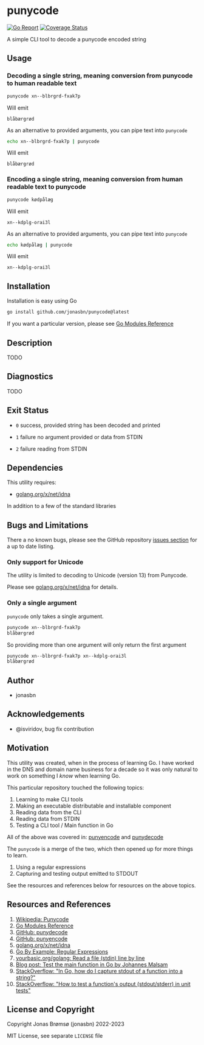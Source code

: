 # punycode

[![Go Report](https://goreportcard.com/badge/github.com/jonasbn/punycode)](https://goreportcard.com/report/github.com/jonasbn/punycode)
[![Coverage Status](https://coveralls.io/repos/github/jonasbn/punycode/badge.svg?branch=main)](https://coveralls.io/github/jonasbn/punycode?branch=main)

A simple CLI tool to decode a punycode encoded string

## Usage

### Decoding a single string, meaning conversion from punycode to human readable text

```bash
punycode xn--blbrgrd-fxak7p
```

Will emit

```text
blåbærgrød
```

As an alternative to provided arguments, you can pipe text into `punycode`

```bash
echo xn--blbrgrd-fxak7p | punycode
```

Will emit

```text
blåbærgrød
```

### Encoding a single string, meaning conversion from human readable text to punycode

```bash
punycode kødpålæg
```

Will emit

```text
xn--kdplg-orai3l
```

As an alternative to provided arguments, you can pipe text into `punycode`

```bash
echo kødpålæg | punycode
```

Will emit

```text
xn--kdplg-orai3l
```

## Installation

Installation is easy using Go

```bash
go install github.com/jonasbn/punycode@latest
```

If you want a particular version, please see [Go Modules Reference][MOD]

## Description

TODO

## Diagnostics

TODO

## Exit Status

- `0` success, provided string has been decoded and printed

- `1` failure no argument provided or data from STDIN

- `2` failure reading from STDIN

## Dependencies

This utility requires:

- [golang.org/x/net/idna][goidna]

In addition to a few of the standard libraries

## Bugs and Limitations

There a no known bugs, please see the GitHub repository [issues section](https://github.com/jonasbn/punycode/issues) for a up to date listing.

### Only support for Unicode

The utility is limited to decoding to Unicode (version 13) from Punycode.

Please see [golang.org/x/net/idna][goidna] for details.

### Only a single argument

`punycode` only takes a single argument.

```bash
punycode xn--blbrgrd-fxak7p
blåbærgrød
```

So providing more than one argument will only return the first argument

```bash
punycode xn--blbrgrd-fxak7p xn--kdplg-orai3l
blåbærgrød
```

## Author

- jonasbn

## Acknowledgements

- @isviridov, bug fix contribution

## Motivation

This utility was created, when in the process of learning Go. I have worked in the DNS and domain name business for a decade so it was only natural to work on something I _know_ when learning Go.

This particular repository touched the following topics:

1. Learning to make CLI tools
1. Making an executable distributable and installable component
1. Reading data from the CLI
1. Reading data from STDIN
1. Testing a CLI tool / Main function in Go

All of the above was covered in: [punyencode][punyencode] and [punydecode][punydecode]

The `punycode` is a merge of the two, which then opened up for more things to learn.

1. Using a regular expressions
1. Capturing and testing output emitted to STDOUT

See the resources and references below for resources on the above topics.

## Resources and References

1. [Wikipedia: Punycode](https://en.wikipedia.org/wiki/Punycode)
1. [Go Modules Reference][MOD]
1. [GitHub: punydecode][punydecode]
1. [GitHub: punyencode][punyencode]
1. [golang.org/x/net/idna][goidna]
1. [Go By Example: Regular Expressions](https://gobyexample.com/regular-expressions)
1. [yourbasic.org/golang: Read a file (stdin) line by line](https://yourbasic.org/golang/read-file-line-by-line/)
1. [Blog post: Test the main function in Go by Johannes Malsam](https://mj-go.in/golang/test-the-main-function-in-go)
1. [StackOverflow: "In Go, how do I capture stdout of a function into a string?"](https://stackoverflow.com/questions/10473800/in-go-how-do-i-capture-stdout-of-a-function-into-a-string)
1. [StackOverflow: "How to test a function's output (stdout/stderr) in unit tests"](https://stackoverflow.com/questions/26804642/how-to-test-a-functions-output-stdout-stderr-in-unit-tests)

## License and Copyright

Copyright Jonas Brømsø (jonasbn) 2022-2023

MIT License, see separate `LICENSE` file

[MOD]: https://go.dev/ref/mod#go-install
[punydecode]: https://github.com/jonasbn/punydecode
[punyencode]: https://github.com/jonasbn/punyencode
[goidna]: https://pkg.go.dev/golang.org/x/net/idna
